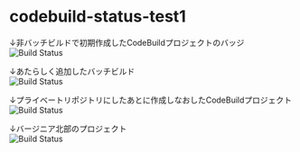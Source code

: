 # codebuild-status-test1

↓非バッチビルドで初期作成したCodeBuildプロジェクトのバッジ  
![Build Status](https://codebuild.ap-northeast-1.amazonaws.com/badges?uuid=eyJlbmNyeXB0ZWREYXRhIjoiMFZXdnd1WDBBMXVtM0o0OEZvenpjQm1xQWhRWHZiVUYyQ25XVHR0SE1lT3B6akpJNHBHNERMU2ZmeVZiTW5BWTRpYU9KQ0ZIc0xzUStiR09tQnhwTDBJPSIsIml2UGFyYW1ldGVyU3BlYyI6IktqaXBUVUMvS2FZWkIzZTYiLCJtYXRlcmlhbFNldFNlcmlhbCI6MX0%3D&branch=main)


↓あたらしく追加したバッチビルド  
![Build Status](https://codebuild.ap-northeast-1.amazonaws.com/badges?uuid=eyJlbmNyeXB0ZWREYXRhIjoicUt6dDFVRWxrcCtiNmdUNTZRSU8zQWRRRlZ2UkUveEg1MTEzVlBhV3FDdFdvaUxMUWxsWXNkM0RZYzQ0bDFXZGZ3V0dXakM1NVNtU0JjaWU2RXhMS3VNPSIsIml2UGFyYW1ldGVyU3BlYyI6Ik1EWGdBSnZRNVhzd3BrNHQiLCJtYXRlcmlhbFNldFNlcmlhbCI6MX0%3D&branch=main)

↓プライベートリポジトリにしたあとに作成しなおしたCodeBuildプロジェクト  
![Build Status](https://codebuild.ap-northeast-1.amazonaws.com/badges?uuid=eyJlbmNyeXB0ZWREYXRhIjoia1Z6VUdZSFQydUt2N2RtNldvVWQ1c1NRZW15QXhSL2JEV0tZUGdIVXJkbHN2bitFZUNBL3ZzZit1VzdIMFJqTVhuUHExVGIrSmRuekFlOU1neUpWNjFrPSIsIml2UGFyYW1ldGVyU3BlYyI6Ink3VEZKUjhqRXorbW05eTAiLCJtYXRlcmlhbFNldFNlcmlhbCI6MX0%3D&branch=main)

↓バージニア北部のプロジェクト  
![Build Status](https://codebuild.us-east-1.amazonaws.com/badges?uuid=eyJlbmNyeXB0ZWREYXRhIjoiVWJUUFhWUVpmTlV2WVNHMS9yRU1VVGtnL1NoZmppTjJNV1dGcXNsSXhEN09rZTZuaEhtRk1QUkczcmxpVWRuN1RSUGlVMVBVaWlPMVFQaWtPQ3hUTFBJPSIsIml2UGFyYW1ldGVyU3BlYyI6IkQ4QUVYdHN2ZG05WmpCU04iLCJtYXRlcmlhbFNldFNlcmlhbCI6MX0%3D&branch=main)
